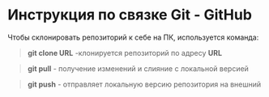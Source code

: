 # Инструкция по связке Git - GitHub
Чтобы склонировать репозиторий к себе на ПК, используется команда:
> **git clone URL** -клонируется репозиторий по адресу **URL**

> **git pull** - получение изменений и слияние с локальной версией 

> **git push** - отправляет локальную версию репозитория на внешний